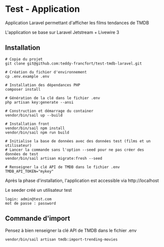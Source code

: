 # Test - Application 

Application Laravel permettant d'afficher les films tendances de TMDB

L'application se base sur Laravel Jetstream + Livewire 3


## Installation


```shell
# Copie du projet
git clone git@github.com:teddy-francfort/test-tmdb-laravel.git

# Création du fichier d'environnement
cp .env.example .env

# Installation des dépendances PHP
composer install

# Génération de la clé dans le fichier .env
php artisan key:generate --ansi

# Construction et démarrage du container
vendor/bin/sail up --build

# Installation front
vendor/bin/sail npm install
vendor/bin/sail npm run build

# Initialise la base de données avec des données test (films et un utilisateur)
# Lancer la commande sans l'option --seed pour ne pas créer des données de test
vendor/bin/sail artisan migrate:fresh --seed

# Renseigner la clé API de TMDB dans le fichier .env
TMDB_API_TOKEN="mykey"
```

Après la phase d'installation, l'application est accessible via http://localhost

Le seeder créé un utilisateur test
```shell
login: admin@test.com
mot de passe : password
```


## Commande d'import

Pensez à bien renseigner la clé API de TMDB dans le fichier .env

```shell
vendor/bin/sail artisan tmdb:import-trending-movies
```



